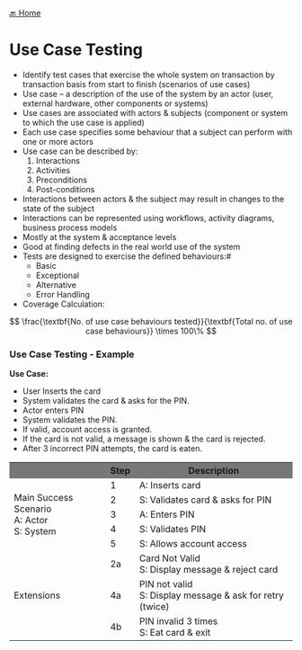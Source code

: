 [🔙 Home](../home.md)

# Use Case Testing
* Identify test cases that exercise the whole system on transaction by transaction basis from start to finish (scenarios of use cases)
* Use case – a description of the use of the system by an actor (user, external hardware, other components or systems)
* Use cases are associated with actors & subjects (component or system to which the use case is applied)
* Each use case specifies some behaviour that a subject can perform with one or more actors
* Use case can be described by:
  1. Interactions
  2. Activities
  3. Preconditions
  4. Post-conditions
* Interactions between actors & the subject may result in changes to the state of the subject
* Interactions can be represented using workflows, activity diagrams, business process models
* Mostly at the system & acceptance levels
* Good at finding defects in the real world use of the system
* Tests are designed to exercise the defined behaviours:#
  * Basic
  * Exceptional
  * Alternative
  * Error Handling
* Coverage Calculation:

$$
\frac{\textbf{No. of use case behaviours tested}}{\textbf{Total no. of use case behaviours}} \times 100\%
$$

### Use Case Testing - Example
**Use Case:**
* User Inserts the card
* System validates the card & asks for the PIN.
* Actor enters PIN 
* System validates the PIN. 
* If valid, account access is granted.
* If the card is not valid, a message is shown & the card is rejected. 
* After 3 incorrect PIN attempts, the card is eaten.

<table>
  <tr>
    <th style="background-color: #787676;"></th>
    <th style="background-color: #787676;">Step</th>
    <th style="background-color: #787676;">Description</th>
  </tr>
  <tr>
    <td rowspan="5">Main Success Scenario<br>A: Actor<br> S: System</td>
    <td>1</td>
    <td>A: Inserts card</td>
  </tr>
  <tr>
    <td>2</td>
    <td>S: Validates card & asks for PIN</td>
  </tr>
 <tr>
    <td>3</td>
    <td>A: Enters PIN</td>
  </tr>
 <tr>
    <td>4</td>
    <td>S: Validates PIN</td>
  </tr>
 <tr>
    <td>5</td>
    <td>S: Allows account access</td>
  </tr>
  <tr>
    <td rowspan="3">Extensions</td>
    <td>2a</td>
    <td>Card Not Valid<br>S: Display message & reject card</td>
  </tr>
  <tr>
    <td>4a</td>
    <td>PIN not valid<br>S: Display message & ask for retry (twice)</td>
  </tr> 
  <tr>
    <td>4b</td>
    <td>PIN invalid 3 times<br>S: Eat card & exit</td>
  </tr>
</table>